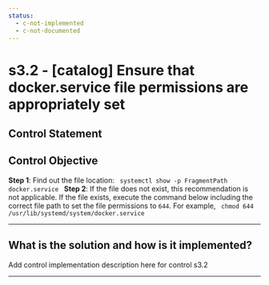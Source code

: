 ```yaml
---
status:
  - c-not-implemented
  - c-not-documented
---
```


# s3.2 - \[catalog\] Ensure that docker.service file permissions are appropriately set

## Control Statement

## Control Objective

**Step 1**: Find out the file location:  ```  systemctl show -p FragmentPath docker.service  ```    **Step 2**: If the file does not exist, this recommendation is not applicable. If the file exists, execute the command below including the correct file path to set the file permissions to `644`.    For example,  ```  chmod 644 /usr/lib/systemd/system/docker.service  ```

______________________________________________________________________

## What is the solution and how is it implemented?

Add control implementation description here for control s3.2

______________________________________________________________________

